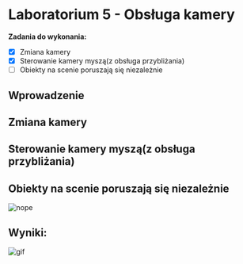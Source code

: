 # Laboratorium 5 - Obsługa kamery

**Zadania do wykonania:**

 * [x] Zmiana kamery
 * [x] Sterowanie kamery myszą(z obsługa przybliżania)
 * [ ] Obiekty na scenie poruszają się niezależnie

## Wprowadzenie

## Zmiana kamery

## Sterowanie kamery myszą(z obsługa przybliżania)

## Obiekty na scenie poruszają się niezależnie

![nope](https://media.giphy.com/media/kGCuRgmbnO9EI/giphy.gif)

## Wyniki:

![gif](https://i.imgur.com/tnntlUJ.gif)
